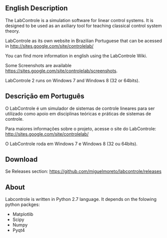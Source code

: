 ## English Description
The LabControle is a simulation software for linear control systems. It is designed to be used as an axiliary tool for teaching classical control system theory.

LabControle as its own website in Brazilian Portuguese that can be acessed in http://sites.google.com/site/controlelab/

You can find more information in english using the LabControle Wiki.

Some Screenshots are available https://sites.google.com/site/controlelab/screenshots.

LabControle 2 runs on Windows 7 and Windows 8 (32 or 64bits).

## Descrição em Português
O LabControle é um simulador de sistemas de controle lineares para ser utilizado como apoio em disciplinas teóricas e práticas de sistemas de controle.

Para maiores informações sobre o projeto, acesse o site do LabControle: http://sites.google.com/site/controlelab/

O LabControle roda em Windows 7 e Windows 8 (32 ou 64bits).

## Download

Se Releases section: https://github.com/miguelmoreto/labcontrole/releases

## About

Labcontrole is written in Python 2.7 language. It depends on the folowing python packges:
* Matplotlib
* Scipy
* Numpy
* Pyqt4

